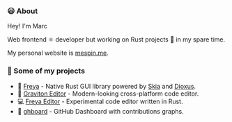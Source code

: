 ### 😃 About

Hey! I'm Marc

Web frontend ⚛️ developer but working on Rust projects 🦀 in my spare time.

My personal website is [mespin.me](https://mespin.me/).

### 💼 Some of my projects
* 🦀 [Freya](https://github.com/marc2332/freya) - Native Rust GUI library powered by [Skia](https://skia.org/) and [Dioxus](https://dioxuslabs.com/).
* 🚀 [Graviton Editor](https://github.com/Graviton-Code-Editor/Graviton-App) - Modern-looking cross-platform code editor.
* 💻 [Freya Editor](https://github.com/marc2332/freya-editor) - Experimental code editor written in Rust.
* 🦑 [ghboard](https://github.com/marc2332/ghboard) - GitHub Dashboard with contributions graphs.
